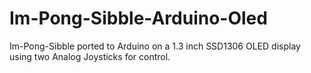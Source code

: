 # Im-Pong-Sibble-Arduino-Oled
Im-Pong-Sibble ported to Arduino on a 1.3 inch  SSD1306 OLED display using two Analog Joysticks for control.
